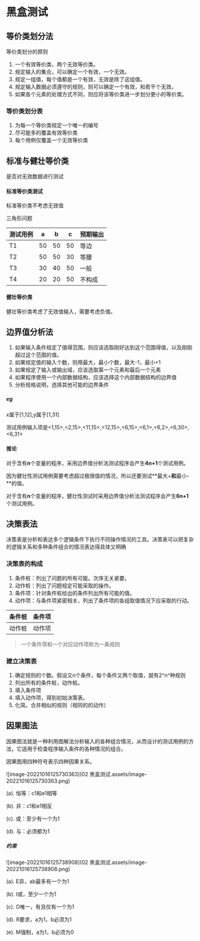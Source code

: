 # 黑盒测试

## 等价类划分法

等价类划分的原则

1.  一个有效等价类，两个无效等价类。
2.  规定输入的集合，可以确定一个有效，一个无效。
3.  规定一组值，每个值都是一个有效，无效是除了这组值。
4.  规定输入数据必须遵守的规则，则可以确定一个有效，和若干个无效。
5.  如果各个元素的处理方式不同，则应将该等价类进一步划分更小的等价类。

### 等价类划分表

1.  为每一个等价类规定一个唯一的编号
2.  尽可能多的覆盖有效等价类
3.  每个用例仅覆盖一个无效等价类

## 标准与健壮等价类

是否对无效数据进行测试

#### 标准等价类测试

标准等价类不考虑无效值

三角形问题

| 测试用例 | a    | b    | c    | 预期输出 |
| -------- | ---- | ---- | ---- | -------- |
| T1       | 50   | 50   | 50   | 等边     |
| T2       | 50   | 50   | 30   | 等腰     |
| T3       | 30   | 40   | 50   | 一般     |
| T4       | 20   | 20   | 50   | 不构成   |

#### 健壮等价类

健壮等价类考虑了无效值输入，需要考虑负值。





## 边界值分析法

1.  如果输入条件规定了值得范围，则应该选取刚好达到这个范围得值，以及刚刚超过这个范围的值。
2.  如果规定值的输入个数，则用最大，最小个数，最大-1，最小+1
3.  如果规定了输入或输出域，应该选取第一个元素和最后一个元素
4.  如果程序使用一个内部数据结构，应该选择这个内部数据结构的边界值
5.  分析规格说明，选择其他可能的边界条件

##### eg

x属于[1,12],y属于[1,31]

测试用例输入项是<1,15>,<2,15>,<11,15>,<12,15>,<6,15>,<6,1>,<6,2>,<6,30>,<6,31>

#### 推论

对于含有**n**个变量的程序，采用边界值分析法测试程序会产生**4n+1**个测试用例。

因为健壮性测试用例需要考虑超过极限值的情况，所以还要测试**最大+**和**最小-**的值。

对于含有**n**个变量的程序，健壮性测试时采用边界值分析法测试程序会产生**6n+1**个测试用例。



## 决策表法

决策表是分析和表达多个逻辑条件下执行不同操作情况的工具。决策表可以把复杂的逻辑关系和多种条件组合的情况表达得具体又明确

### 决策表的构成

1.  条件桩：列出了问题的所有可能。次序无关紧要。
2.  动作桩：列出了问题规定可能采取的操作。
3.  条件项：针对条件桩给出的条件列出所有可能的值。
4.  动作项：与条件项紧密相关，列出了条件项的各组取值情况下应采取的行动。

| 条件桩 | 条件项 |
| ------ | ------ |
| 动作桩 | 动作项 |

>   一个条件项和一个对应动作项称为一条规则

### 建立决策表

1.  确定规则的个数。假设又n个条件，每个条件又两个取值，就有2^n^种规则
2.  列出所有的条件桩，动作桩。
3.  填入条件项
4.  填入动作项，得到初始决策表。
5.  化简。合并相似的规则（相同的的动作）

## 因果图法

因果图法就是一种利用图解法分析输入的各种组合情况，从而设计的测试用例的方法，它适用于检查程序输入条件的各种情况的组合。

因果图用四种符号表示四种因果关系。

![image-20221016125730363](02 黑盒测试.assets/image-20221016125730363.png)

(a). 恒等：c1和e1相等

(b). 非：c1和e1相反

(c). 或：至少有一个为1

(d). 与：必须都为1

##### 约束

![image-20221016125738908](02 黑盒测试.assets/image-20221016125738908.png)

(a). E异，ab最多有一个为1

(b). I或，至少一个为1

(c). O唯一，有且仅有一个为1

(d). R要求，a为1，b必须为1

(e). M强制，a为1，b必须为0

















